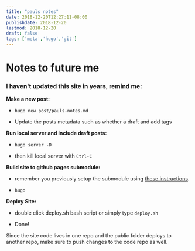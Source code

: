 ```yaml
---
title: "pauls notes"
date: 2018-12-20T12:27:11-08:00
publishdate: 2018-12-20
lastmod: 2018-12-20
draft: false
tags: ['meta','hugo','git']
---
```

# Notes to future me
### I haven't updated this site in years, remind me:

**Make a new post:**

- `hugo new post/pauls-notes.md`

- Update the posts metadata such as whether a draft and add tags

**Run local server and include draft posts:**

- `hugo server -D`

- then kill local server with `Ctrl-C`

**Build site to github pages submodule:**

- remember you previously setup the submodule using [these instructions](https://gohugo.io/hosting-and-deployment/hosting-on-github/#step-by-step-instructions).

- `hugo`

**Deploy Site:**

- double click deploy.sh bash script or simply type `deploy.sh`

- Done!

Since the site code lives in one repo and the public folder deploys to another repo, make sure to push changes to the code repo as well.